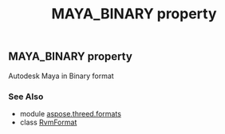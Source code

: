 ﻿---
title: MAYA_BINARY property
second_title: Aspose.3D for Python via .NET API References
description: 
type: docs
weight: 350
url: /python-net/aspose.threed.formats/rvmformat/maya_binary/
is_root: false
---

## MAYA_BINARY property


Autodesk Maya in Binary format

### See Also
* module [aspose.threed.formats](../../)
* class [RvmFormat](/3d/python-net/aspose.threed.formats/rvmformat)
